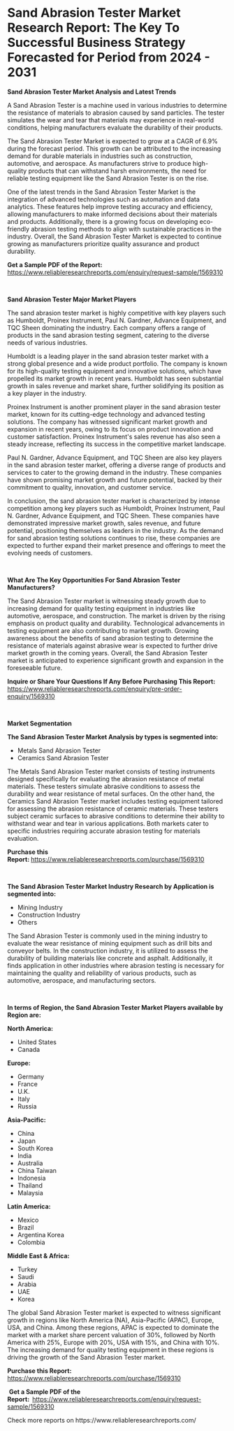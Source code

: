 <p><h1>Sand Abrasion Tester Market Research Report: The Key To Successful Business Strategy Forecasted for Period from 2024 - 2031</h1></p><p><strong>Sand Abrasion Tester Market Analysis and Latest Trends</strong></p>
<p><p>A Sand Abrasion Tester is a machine used in various industries to determine the resistance of materials to abrasion caused by sand particles. The tester simulates the wear and tear that materials may experience in real-world conditions, helping manufacturers evaluate the durability of their products.</p><p>The Sand Abrasion Tester Market is expected to grow at a CAGR of 6.9% during the forecast period. This growth can be attributed to the increasing demand for durable materials in industries such as construction, automotive, and aerospace. As manufacturers strive to produce high-quality products that can withstand harsh environments, the need for reliable testing equipment like the Sand Abrasion Tester is on the rise.</p><p>One of the latest trends in the Sand Abrasion Tester Market is the integration of advanced technologies such as automation and data analytics. These features help improve testing accuracy and efficiency, allowing manufacturers to make informed decisions about their materials and products. Additionally, there is a growing focus on developing eco-friendly abrasion testing methods to align with sustainable practices in the industry. Overall, the Sand Abrasion Tester Market is expected to continue growing as manufacturers prioritize quality assurance and product durability.</p></p>
<p><strong>Get a Sample PDF of the Report:&nbsp;</strong> <a href="https://www.reliableresearchreports.com/enquiry/request-sample/1569310">https://www.reliableresearchreports.com/enquiry/request-sample/1569310</a></p>
<p>&nbsp;</p>
<p><strong>Sand Abrasion Tester Major Market Players</strong></p>
<p><p>The sand abrasion tester market is highly competitive with key players such as Humboldt, Proinex Instrument, Paul N. Gardner, Advance Equipment, and TQC Sheen dominating the industry. Each company offers a range of products in the sand abrasion testing segment, catering to the diverse needs of various industries.</p><p>Humboldt is a leading player in the sand abrasion tester market with a strong global presence and a wide product portfolio. The company is known for its high-quality testing equipment and innovative solutions, which have propelled its market growth in recent years. Humboldt has seen substantial growth in sales revenue and market share, further solidifying its position as a key player in the industry.</p><p>Proinex Instrument is another prominent player in the sand abrasion tester market, known for its cutting-edge technology and advanced testing solutions. The company has witnessed significant market growth and expansion in recent years, owing to its focus on product innovation and customer satisfaction. Proinex Instrument's sales revenue has also seen a steady increase, reflecting its success in the competitive market landscape.</p><p>Paul N. Gardner, Advance Equipment, and TQC Sheen are also key players in the sand abrasion tester market, offering a diverse range of products and services to cater to the growing demand in the industry. These companies have shown promising market growth and future potential, backed by their commitment to quality, innovation, and customer service.</p><p>In conclusion, the sand abrasion tester market is characterized by intense competition among key players such as Humboldt, Proinex Instrument, Paul N. Gardner, Advance Equipment, and TQC Sheen. These companies have demonstrated impressive market growth, sales revenue, and future potential, positioning themselves as leaders in the industry. As the demand for sand abrasion testing solutions continues to rise, these companies are expected to further expand their market presence and offerings to meet the evolving needs of customers.</p></p>
<p>&nbsp;</p>
<p><strong>What Are The Key Opportunities For Sand Abrasion Tester Manufacturers?</strong></p>
<p><p>The Sand Abrasion Tester market is witnessing steady growth due to increasing demand for quality testing equipment in industries like automotive, aerospace, and construction. The market is driven by the rising emphasis on product quality and durability. Technological advancements in testing equipment are also contributing to market growth. Growing awareness about the benefits of sand abrasion testing to determine the resistance of materials against abrasive wear is expected to further drive market growth in the coming years. Overall, the Sand Abrasion Tester market is anticipated to experience significant growth and expansion in the foreseeable future.</p></p>
<p><strong>Inquire or Share Your Questions If Any Before Purchasing This Report:</strong> <a href="https://www.reliableresearchreports.com/enquiry/pre-order-enquiry/1569310">https://www.reliableresearchreports.com/enquiry/pre-order-enquiry/1569310</a></p>
<p>&nbsp;</p>
<p><strong>Market Segmentation</strong></p>
<p><strong>The Sand Abrasion Tester Market Analysis by types is segmented into:</strong></p>
<p><ul><li>Metals Sand Abrasion Tester</li><li>Ceramics Sand Abrasion Tester</li></ul></p>
<p><p>The Metals Sand Abrasion Tester market consists of testing instruments designed specifically for evaluating the abrasion resistance of metal materials. These testers simulate abrasive conditions to assess the durability and wear resistance of metal surfaces. On the other hand, the Ceramics Sand Abrasion Tester market includes testing equipment tailored for assessing the abrasion resistance of ceramic materials. These testers subject ceramic surfaces to abrasive conditions to determine their ability to withstand wear and tear in various applications. Both markets cater to specific industries requiring accurate abrasion testing for materials evaluation.</p></p>
<p><strong>Purchase this Report:&nbsp;</strong><a href="https://www.reliableresearchreports.com/purchase/1569310">https://www.reliableresearchreports.com/purchase/1569310</a></p>
<p>&nbsp;</p>
<p><strong>The Sand Abrasion Tester Market Industry Research by Application is segmented into:</strong></p>
<p><ul><li>Mining Industry</li><li>Construction Industry</li><li>Others</li></ul></p>
<p><p>The Sand Abrasion Tester is commonly used in the mining industry to evaluate the wear resistance of mining equipment such as drill bits and conveyor belts. In the construction industry, it is utilized to assess the durability of building materials like concrete and asphalt. Additionally, it finds application in other industries where abrasion testing is necessary for maintaining the quality and reliability of various products, such as automotive, aerospace, and manufacturing sectors.</p></p>
<p>&nbsp;</p>
<p><strong>In terms of Region, the Sand Abrasion Tester Market Players available by Region are:</strong></p>
<p>
    <p> <strong> North America: </strong>
        <ul>
            <li>United States</li>
            <li>Canada</li>
        </ul>
        </p> 
    <p> <strong> Europe: </strong>
        <ul>
            <li>Germany</li>
            <li>France</li>
            <li>U.K.</li>
            <li>Italy</li>
            <li>Russia</li>
        </ul>
        </p> 
    <p> <strong> Asia-Pacific: </strong>
        <ul>
            <li>China</li>
            <li>Japan</li>
            <li>South Korea</li>
            <li>India</li>
            <li>Australia</li>
            <li>China Taiwan</li>
            <li>Indonesia</li>
            <li>Thailand</li>
            <li>Malaysia</li>
        </ul>
        </p> 
    <p> <strong> Latin America: </strong>
        <ul>
            <li>Mexico</li>
            <li>Brazil</li>
            <li>Argentina Korea</li>
            <li>Colombia</li>
        </ul>
        </p> 
    <p> <strong> Middle East & Africa: </strong>
        <ul>
            <li>Turkey</li>
            <li>Saudi</li>
            <li>Arabia</li>
            <li>UAE</li>
            <li>Korea</li>
        </ul>
    </p>
    </p>
<p><p>The global Sand Abrasion Tester market is expected to witness significant growth in regions like North America (NA), Asia-Pacific (APAC), Europe, USA, and China. Among these regions, APAC is expected to dominate the market with a market share percent valuation of 30%, followed by North America with 25%, Europe with 20%, USA with 15%, and China with 10%. The increasing demand for quality testing equipment in these regions is driving the growth of the Sand Abrasion Tester market.</p></p>
<p><strong>Purchase this Report: </strong><a href="https://www.reliableresearchreports.com/purchase/1569310">https://www.reliableresearchreports.com/purchase/1569310</a></p>
<p>&nbsp;<strong>Get a Sample PDF of the Report:&nbsp;&nbsp;</strong><a href="https://www.reliableresearchreports.com/enquiry/request-sample/1569310">https://www.reliableresearchreports.com/enquiry/request-sample/1569310</a></p>
<p><strong></strong></p>
<p>Check more reports on https://www.reliableresearchreports.com/</p>